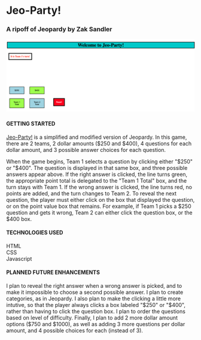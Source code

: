 # Jeo-Party!
### A ripoff of Jeopardy by Zak Sandler

![alt text](<Jeo-Party website screenshot.png>)

#### GETTING STARTED

[Jeo-Party!](https://zsandler.github.io/unit-1-project-Jeo-Party/ "Jeo-Party!") is a simplified and modified version of Jeopardy. In this game, there are 2 teams, 2 dollar amounts ($250 and $400), 4 questions for each dollar amount, and 3 possible answer choices for each question. 

When the game begins, Team 1 selects a question by clicking either "$250" or "$400". The question is displayed in that same box, and three possible answers appear above. If the right answer is clicked, the line turns green, the appropriate point total is delegated to the "Team 1 Total" box, and the turn stays with Team 1. If the wrong answer is clicked, the line turns red, no points are added, and the turn changes to Team 2. To reveal the next question, the player must either click on the box that displayed the question, or on the point value box that remains. For example, if Team 1 picks a $250 question and gets it wrong, Team 2 can either click the question box, or the $400 box. 


#### TECHNOLOGIES USED
HTML
<br>
CSS
<br>
Javascript

#### PLANNED FUTURE ENHANCEMENTS
I plan to reveal the right answer when a wrong answer is picked, and to make it impossible to choose a second possible answer. I plan to create categories, as in Jeopardy. I also plan to make the clicking a little more intutive, so that the player always clicks a box labeled "$250" or "$400", rather than having to click the question box. I plan to order the questions based on level of difficulty. Finally, I plan to add 2 more dollar amount options ($750 and $1000), as well as adding 3 more questions per dollar amount, and 4 possible choices for each (instead of 3).